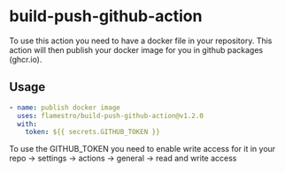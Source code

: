 # build-push-github-action

To use this action you need to have a docker file in your repository.
This action will then publish your docker image for you in github packages (ghcr.io).

## Usage

``` yaml
- name: publish docker image
  uses: flamestro/build-push-github-action@v1.2.0
  with:
    token: ${{ secrets.GITHUB_TOKEN }}
```
To use the GITHUB_TOKEN you need to enable write access for it in your repo -> settings -> actions -> general -> read and write access

